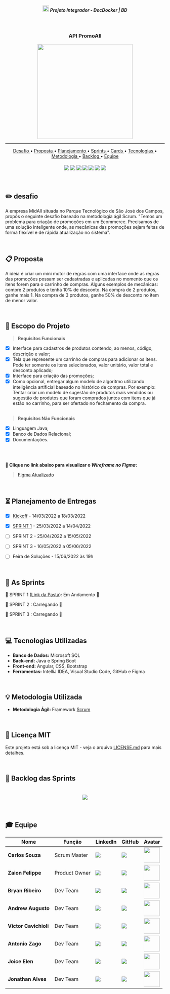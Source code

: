  <h5 align="center"> <img src = "https://github.com/Time-1-ADS/ProjetoGSW/blob/sprints/Imagens%20Geral/Fatec_logo.png" width="20" height="20" /> Projeto Integrador - DocDocker | BD </h5>

<br>

<p align="center">
      <h3 align="center"> API PromoAll </h3>
<p align="center">
<img src ="https://github.com/Doc-Docker/APIMidAll/blob/main/Images/logo2promoall.png" width="300" height="300"/>
<hr>

<p align="center">
  <a href ="#pencil2-desafio"> Desafio </a>  • 
  <a href ="#clipboard-proposta"> Proposta </a>  • 
  <a href ="#hourglass_flowing_sand-planejamento-de-entregas"> Planejamento </a>  • 
  <a href ="#date-as-sprints"> Sprints </a>  • 
  <a href ="#card_index_dividers-cards-das-sprints"> Cards </a>  •
  <a href ="#computer-tecnologias-utilizadas"> Tecnologias </a>  • 
  <a href ="#bulb-metodologia-utilizada"> Metodologia </a>  • 
  <a href ="#dart-backlog-das-sprints"> Backlog </a>  •
  <a href ="#mortar_board-equipe"> Equipe </a> 
</p>

<h4 align="center"> 
 <a href="https://developer.mozilla.org/pt-BR/docs/Web/CSS"><img src = "https://camo.githubusercontent.com/e8ba07fa7cc79831afca90c574b74f1eefd0bf76af4e498cb0674330a1634e2a/68747470733a2f2f696d672e736869656c64732e696f2f62616467652f4353532d3233393132303f267374796c653d666f722d7468652d6261646765266c6f676f3d63737333266c6f676f436f6c6f723d7768697465"/></a>
 <a href="https://developer.mozilla.org/pt-BR/docs/Web/Guide/HTML/HTML5"><img src = "https://camo.githubusercontent.com/d63d473e728e20a286d22bb2226a7bf45a2b9ac6c72c59c0e61e9730bfe4168c/68747470733a2f2f696d672e736869656c64732e696f2f62616467652f48544d4c352d4533344632363f7374796c653d666f722d7468652d6261646765266c6f676f3d68746d6c35266c6f676f436f6c6f723d7768697465"/></a>
 <a href="https://www.microsoft.com/en-us/sql-server/sql-server-downloads"><img src = "https://img.shields.io/badge/Microsoft%20SQL%20Sever-CC2927?style=for-the-badge&logo=microsoft%20sql%20server&logoColor=white"/></a>
 <a href="https://developer.mozilla.org/pt-BR/docs/Web/JavaScript"><img src = "https://img.shields.io/badge/java-%23ED8B00.svg?style=for-the-badge&logo=java&logoColor=white"/></a>
 <a href="https://www.jetbrains.com/idea/"><img src =
"https://img.shields.io/badge/IntelliJIDEA-000000.svg?style=for-the-badge&logo=intellij-idea&logoColor=white" /></a>
 <a href="https://getbootstrap.com/"><img src =
"https://camo.githubusercontent.com/b13ed67c809178963ce9d538175b02649800772be1ce0cb02da5879e5614e236/68747470733a2f2f696d672e736869656c64732e696f2f62616467652f426f6f7473747261702d3536334437433f7374796c653d666f722d7468652d6261646765266c6f676f3d626f6f747374726170266c6f676f436f6c6f723d7768697465" /></a>
  <a href="https://angular.io/"><img src =
"https://img.shields.io/badge/angular-%23DD0031.svg?style=for-the-badge&logo=angular&logoColor=white" /></a>
</h4>

<br>

## :pencil2: desafio

A empresa MidAll situada no Parque Tecnológico de São José dos Campos, propôs o seguinte desafio baseado na metodologia ágil Scrum.
"Temos um problema para criação de promoções em um Ecommerce. Precisamos de uma solução inteligente
onde, as mecânicas das promoções sejam feitas de forma flexível e de rápida atualização no sistema".

<br>

## :clipboard: Proposta
A ideia é criar um mini motor de regras com uma interface onde as regras das promoções possam ser cadastradas e aplicadas no momento que os itens forem para o carrinho de compras. Alguns exemplos de mecânicas: compre 2 produtos e tenha 10% de desconto. Na compra de 2 produtos, ganhe mais 1. 
Na compra de 3 produtos, ganhe 50% de desconto no item de menor valor.

<br>

## :dart:	Escopo do Projeto

 > **Requisitos Funcionais**

 - [x]  Interface para cadastros de produtos contendo, ao menos, código, descrição e valor;
 - [x]  Tela que represente um carrinho de compras para adicionar os itens. Pode ter somente os itens selecionados, valor
unitário, valor total e desconto aplicado;
 - [x]  Interface para criação das promoções;
 - [x]  Como opcional, entregar algum modelo de algoritmo utilizando inteligência artificial baseado no histórico de compras.
Por exemplo: Tentar criar um modelo de sugestão de produtos mais vendidos ou sugestão de produtos que foram
comprados juntos com itens que já estão no carrinho, para ser ofertado no fechamento da compra.<br><br>

 > **Requisitos Não Funcionais**

 - [x]  Linguagem Java;
 - [x]  Banco de Dados Relacional;
 - [x]  Documentações.<br><br>

<br>

**:link: Clique no link abaixo para visualizar o *Wireframe no Figma*:** 
> [Figma Atualizado](https://www.figma.com/file/9x87JgSK0HbLfNtucaYlDW/API-MidAll)

<br>

## :hourglass_flowing_sand: Planejamento de Entregas

- [x] [Kickoff](https://github.com/Doc-Docker/APIMidAll/tree/main/docs) - 14/03/2022 a 18/03/2022

- [x] [SPRINT 1](https://github.com/Doc-Docker/APIMidAll/tree/SPRINT-1) - 25/03/2022 a 14/04/2022

- [ ] SPRINT 2 - 25/04/2022 a 15/05/2022

- [ ] SPRINT 3 - 16/05/2022 a 05/06/2022

- [ ] Feira de Soluções - 15/06/2022 às 19h

<br>

## :date: As Sprints

🔖 SPRINT 1 ([Link da Pasta](https://github.com/Doc-Docker/APIMidAll/tree/SPRINT-1)):  Em Andamento 🚧

🔖 SPRINT 2 :  Carregando 🔋

🔖 SPRINT 3 :  Carregando 🔋

<br>

## :computer: Tecnologias Utilizadas

* **Banco de Dados:** Microsoft SQL
* **Back-end:** Java e Spring Boot
* **Front-end:** Angular, CSS, Bootstrap
* **Ferramentas:** IntelliJ IDEA, Visual Studio Code, GitHub e Figma

<br>

## :bulb: Metodologia Utilizada

* **Metodologia Ágil:** Framework [Scrum](https://www.desenvolvimentoagil.com.br/scrum/)

<br>

## :page_facing_up: Licença MIT

Este projeto está sob a licença MIT - veja o arquivo [LICENSE.md](https://github.com/Doc-Docker/APIMidAll/blob/main/LICENSE) para mais detalhes.

<br>

## :dart: Backlog das Sprints

<h1 align="center"> <img src = "https://github.com/Doc-Docker/APIMidAll/blob/main/Images/sprint_backlog.png" /></h1>

<br>

## :mortar_board: Equipe 

|Nome|Função|LinkedIn|GitHub|Avatar|
| -------- |-------- |-------- |-------- |-------- |
|**Carlos Souza**|Scrum Master|[<img src="https://img.shields.io/badge/linkedin-%230077B5.svg?&style=for-the-badge&logo=linkedin&logoColor=white" />](https://www.linkedin.com/in/carlos-fernando-souza-94aa074b/)|[<img src="https://camo.githubusercontent.com/fbc3df79ffe1a99e482b154b29262ecbb10d6ee4ed22faa82683aa653d72c4e1/68747470733a2f2f696d672e736869656c64732e696f2f62616467652f4769744875622d3130303030303f7374796c653d666f722d7468652d6261646765266c6f676f3d676974687562266c6f676f436f6c6f723d7768697465" />](https://github.com/CarlosSouza87)|<img src = "https://avatars.githubusercontent.com/u/74521818?v=4" height="50"/>|
|**Zaion Felippe**|Product Owner|[<img src="https://img.shields.io/badge/linkedin-%230077B5.svg?&style=for-the-badge&logo=linkedin&logoColor=white" />](https://www.linkedin.com/in/zaion-gomes-b17657214/)|[<img src="https://camo.githubusercontent.com/fbc3df79ffe1a99e482b154b29262ecbb10d6ee4ed22faa82683aa653d72c4e1/68747470733a2f2f696d672e736869656c64732e696f2f62616467652f4769744875622d3130303030303f7374796c653d666f722d7468652d6261646765266c6f676f3d676974687562266c6f676f436f6c6f723d7768697465" />](https://github.com/ZaionKun)|<img src = "https://avatars.githubusercontent.com/u/81268185?v=4" height="50"/>|
|**Bryan Ribeiro**|Dev Team|[<img src="https://img.shields.io/badge/linkedin-%230077B5.svg?&style=for-the-badge&logo=linkedin&logoColor=white" />](https://www.linkedin.com/in/bryanrribeiro/)|[<img src="https://camo.githubusercontent.com/fbc3df79ffe1a99e482b154b29262ecbb10d6ee4ed22faa82683aa653d72c4e1/68747470733a2f2f696d672e736869656c64732e696f2f62616467652f4769744875622d3130303030303f7374796c653d666f722d7468652d6261646765266c6f676f3d676974687562266c6f676f436f6c6f723d7768697465" />](https://github.com/BryanRibeiro)|<img src = "https://avatars.githubusercontent.com/u/70216549?v=4" height="50"/>|
|**Andrew Augusto**|Dev Team|[<img src="https://img.shields.io/badge/linkedin-%230077B5.svg?&style=for-the-badge&logo=linkedin&logoColor=white" />](https://www.linkedin.com/in/andrew-augusto-778585127/)|[<img src="https://camo.githubusercontent.com/fbc3df79ffe1a99e482b154b29262ecbb10d6ee4ed22faa82683aa653d72c4e1/68747470733a2f2f696d672e736869656c64732e696f2f62616467652f4769744875622d3130303030303f7374796c653d666f722d7468652d6261646765266c6f676f3d676974687562266c6f676f436f6c6f723d7768697465" />](https://github.com/AndrewAugusto)|<img src = "https://avatars.githubusercontent.com/u/81338441?v=4" height="50"/>|
|**Victor Cavichioli**|Dev Team|[<img src="https://img.shields.io/badge/linkedin-%230077B5.svg?&style=for-the-badge&logo=linkedin&logoColor=white" />](https://www.linkedin.com/in/victor-araujo-paula-cavichioli-9ab48418b/)|[<img src="https://camo.githubusercontent.com/fbc3df79ffe1a99e482b154b29262ecbb10d6ee4ed22faa82683aa653d72c4e1/68747470733a2f2f696d672e736869656c64732e696f2f62616467652f4769744875622d3130303030303f7374796c653d666f722d7468652d6261646765266c6f676f3d676974687562266c6f676f436f6c6f723d7768697465" />](https://github.com/VictorCavichioli)|<img src = "https://avatars.githubusercontent.com/u/79488234?v=4" height="50"/>|
|**Antonio Zago**|Dev Team|[<img src="https://img.shields.io/badge/linkedin-%230077B5.svg?&style=for-the-badge&logo=linkedin&logoColor=white" />](https://www.linkedin.com/in/antonio-zago-24230b206/)|[<img src="https://camo.githubusercontent.com/fbc3df79ffe1a99e482b154b29262ecbb10d6ee4ed22faa82683aa653d72c4e1/68747470733a2f2f696d672e736869656c64732e696f2f62616467652f4769744875622d3130303030303f7374796c653d666f722d7468652d6261646765266c6f676f3d676974687562266c6f676f436f6c6f723d7768697465" />](https://github.com/Antonio-Zago)|<img src = "https://avatars.githubusercontent.com/u/80283126?v=4" height="50"/>|
|**Joice Elen**|Dev Team|[<img src="https://img.shields.io/badge/linkedin-%230077B5.svg?&style=for-the-badge&logo=linkedin&logoColor=white" />](https://www.linkedin.com/in/joice-elen-2a6309207/)|[<img src="https://camo.githubusercontent.com/fbc3df79ffe1a99e482b154b29262ecbb10d6ee4ed22faa82683aa653d72c4e1/68747470733a2f2f696d672e736869656c64732e696f2f62616467652f4769744875622d3130303030303f7374796c653d666f722d7468652d6261646765266c6f676f3d676974687562266c6f676f436f6c6f723d7768697465" />](https://github.com/jojoka1)|<img src = "https://avatars.githubusercontent.com/u/81546153?v=4" height="50"/>|
|**Jonathan Alves**|Dev Team|[<img src="https://img.shields.io/badge/linkedin-%230077B5.svg?&style=for-the-badge&logo=linkedin&logoColor=white" />](https://www.linkedin.com/in/jonathan-alves-18069118a/)|[<img src="https://camo.githubusercontent.com/fbc3df79ffe1a99e482b154b29262ecbb10d6ee4ed22faa82683aa653d72c4e1/68747470733a2f2f696d672e736869656c64732e696f2f62616467652f4769744875622d3130303030303f7374796c653d666f722d7468652d6261646765266c6f676f3d676974687562266c6f676f436f6c6f723d7768697465" />](https://github.com/willian96jhon)|<img src = "https://media-exp1.licdn.com/dms/image/C4E03AQGuffHo63hbwA/profile-displayphoto-shrink_200_200/0/1631732498102?e=1654128000&v=beta&t=yANWfwjwjjGVxoXqJ_Q3JlrXhdNeOJ6WpS_5TH0kSFM" height="50"/>|

<br>










